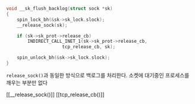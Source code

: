 ```c
void __sk_flush_backlog(struct sock *sk)
{
	spin_lock_bh(&sk->sk_lock.slock);
	__release_sock(sk);

	if (sk->sk_prot->release_cb)
		INDIRECT_CALL_INET_1(sk->sk_prot->release_cb,
				     tcp_release_cb, sk);

	spin_unlock_bh(&sk->sk_lock.slock);
}
```

`release_sock()`과 동일한 방식으로 백로그를 처리한다. 소켓에 대기중인 프로세스를 깨우는 부분만 없다

[[__release_sock()]]
[[tcp_release_cb()]]
